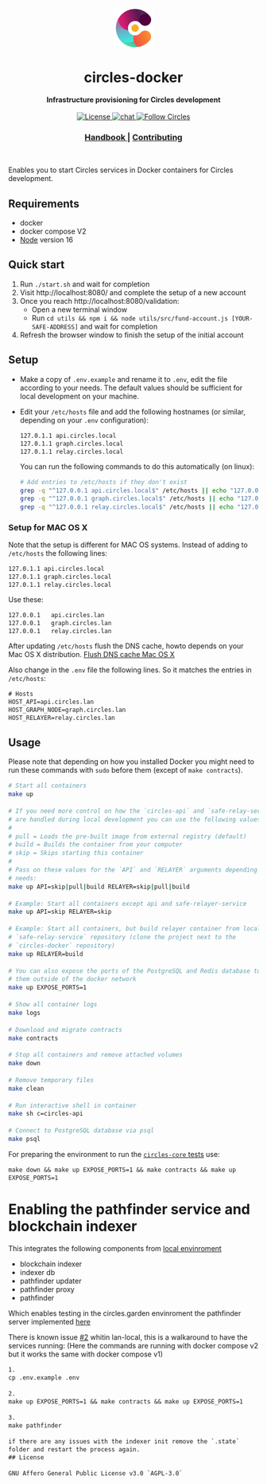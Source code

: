 <div align="center">
	<img width="80" src="https://raw.githubusercontent.com/CirclesUBI/.github/main/assets/logo.svg" />
</div>

<h1 align="center">circles-docker</h1>

<div align="center">
 <strong>
   Infrastructure provisioning for Circles development
 </strong>
</div>

<br />

<div align="center">
  <!-- Licence -->
  <a href="https://github.com/CirclesUBI/circles-docker/blob/main/LICENSE">
    <img src="https://img.shields.io/github/license/CirclesUBI/circles-core?style=flat-square&color=%23cc1e66" alt="License" height="18">
  </a>
  <!-- Discourse -->
  <a href="https://aboutcircles.com/">
    <img src="https://img.shields.io/discourse/topics?server=https%3A%2F%2Faboutcircles.com%2F&style=flat-square&color=%23faad26" alt="chat" height="18"/>
  </a>
  <!-- Twitter -->
  <a href="https://twitter.com/CirclesUBI">
    <img src="https://img.shields.io/twitter/follow/circlesubi.svg?label=twitter&style=flat-square&color=%23f14d48" alt="Follow Circles" height="18">
  </a>
</div>

<div align="center">
  <h3>
    <a href="https://handbook.joincircles.net">
      Handbook
    </a>
    <span> | </span>
    <a href="https://github.com/CirclesUBI/.github/blob/main/CONTRIBUTING.md">
      Contributing
    </a>
  </h3>
</div>

<br/>

Enables you to start Circles services in Docker containers for Circles development.

## Requirements

- docker
- docker compose V2
- [Node](https://nodejs.org/en/download/) version 16

## Quick start

1. Run `./start.sh` and wait for completion
2. Visit http://localhost:8080/ and complete the setup of a new account
3. Once you reach http://localhost:8080/validation:
    - Open a new terminal window
    - Run `cd utils && npm i && node utils/src/fund-account.js [YOUR-SAFE-ADDRESS]` and wait for completion
4. Refresh the browser window to finish the setup of the initial account


## Setup

- Make a copy of `.env.example` and rename it to `.env`, edit the file according to your needs. The default values should be sufficient for local development on your machine.

- Edit your `/etc/hosts` file and add the following hostnames (or similar, depending on your `.env` configuration):

  ```
  127.0.1.1 api.circles.local
  127.0.1.1 graph.circles.local
  127.0.1.1 relay.circles.local
  ```

  You can run the following commands to do this automatically (on linux):

  ```bash
  # Add entries to /etc/hosts if they don't exist
  grep -q "^127.0.0.1 api.circles.local$" /etc/hosts || echo "127.0.0.1 api.circles.local" | sudo tee -a /etc/hosts
  grep -q "^127.0.0.1 graph.circles.local$" /etc/hosts || echo "127.0.0.1 graph.circles.local" | sudo tee -a /etc/hosts
  grep -q "^127.0.0.1 relay.circles.local$" /etc/hosts || echo "127.0.0.1 relay.circles.local" | sudo tee -a /etc/hosts
  ```

### Setup for MAC OS X

Note that the setup is different for MAC OS systems. Instead of adding to `/etc/hosts` the following lines:

```
127.0.1.1 api.circles.local
127.0.1.1 graph.circles.local
127.0.1.1 relay.circles.local
```

Use these:

```
127.0.0.1	api.circles.lan
127.0.0.1	graph.circles.lan
127.0.0.1	relay.circles.lan
```

After updating `/etc/hosts` flush the DNS cache, howto depends on your Mac OS X distribution. [Flush DNS cache Mac OS X](https://osxdaily.com/2008/03/21/how-to-flush-your-dns-cache-in-mac-os-x/)

Also change in the `.env` file the following lines. So it matches the entries in `/etc/hosts`:

```
# Hosts
HOST_API=api.circles.lan
HOST_GRAPH_NODE=graph.circles.lan
HOST_RELAYER=relay.circles.lan
```

## Usage

Please note that depending on how you installed Docker you might need to run these commands with `sudo` before them (except of `make contracts`).

```bash
# Start all containers
make up

# If you need more control on how the `circles-api` and `safe-relay-service`
# are handled during local development you can use the following values:
#
# pull = Loads the pre-built image from external registry (default)
# build = Builds the container from your computer
# skip = Skips starting this container
#
# Pass on these values for the `API` and `RELAYER` arguments depending on your
# needs:
make up API=skip|pull|build RELAYER=skip|pull|build

# Example: Start all containers except api and safe-relayer-service
make up API=skip RELAYER=skip

# Example: Start all containers, but build relayer container from local
# `safe-relay-service` repository (clone the project next to the
# `circles-docker` repository)
make up RELAYER=build

# You can also expose the ports of the PostgreSQL and Redis database to use
# them outside of the docker network
make up EXPOSE_PORTS=1

# Show all container logs
make logs

# Download and migrate contracts
make contracts

# Stop all containers and remove attached volumes
make down

# Remove temporary files
make clean

# Run interactive shell in container
make sh c=circles-api

# Connect to PostgreSQL database via psql
make psql
```

For preparing the environment to run the [`circles-core` tests](https://github.com/CirclesUBI/circles-core/) use:

```
make down && make up EXPOSE_PORTS=1 && make contracts && make up EXPOSE_PORTS=1
```

# Enabling the pathfinder service and blockchain indexer

This integrates the following components from [local envinroment](https://github.com/CirclesUBI/land-local)

- blockchain indexer
- indexer db
- pathfinder updater
- pathfinder proxy
- pathfinder

Which enables testing in the circles.garden envinroment the pathfinder server implemented [here](https://github.com/chriseth/pathfinder2)

There is known issue [#2](https://github.com/CirclesUBI/land-local/issues/2) whitin lan-local, this is a walkaround to have the services running:
(Here the commands are running with docker compose v2 but it works the same with docker compose v1)

```
1.
cp .env.example .env

2.
make up EXPOSE_PORTS=1 && make contracts && make up EXPOSE_PORTS=1

3.
make pathfinder

if there are any issues with the indexer init remove the `.state` folder and restart the process again.
## License

GNU Affero General Public License v3.0 `AGPL-3.0`
```
